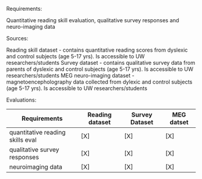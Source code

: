 Requirements:

Quantitative reading skill evaluation, qualitative survey responses and neuro-imaging data

Sources:

Reading skill dataset - contains quantitative reading scores from dyslexic and control subjects (age 5-17 yrs). Is accessible to UW researchers/students
Survey dataset - contains qualitative survey data from parents of dyslexic and control subjects (age 5-17 yrs). Is accessible to UW researchers/students
MEG neuro-imaging dataset - magnetoencepholography data collected from dylexic and control subjects (age 5-17 yrs). Is accessible to UW researchers/students

Evaluations:

|Requirements|Reading dataset|Survey Dataset|MEG datset|
|---|---|---|---|
|quantitative reading skills eval|[X]|[X]|[X]|
|qualitative survey responses|[X]|[X]|[X]|
|neuroimaging data|[X]|[X]|[X]|

